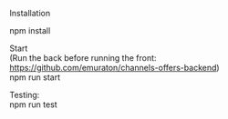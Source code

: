 Installation  

npm install  

Start  
(Run the back before running the front: https://github.com/emuraton/channels-offers-backend)  
npm run start  

Testing:  
npm run test  
